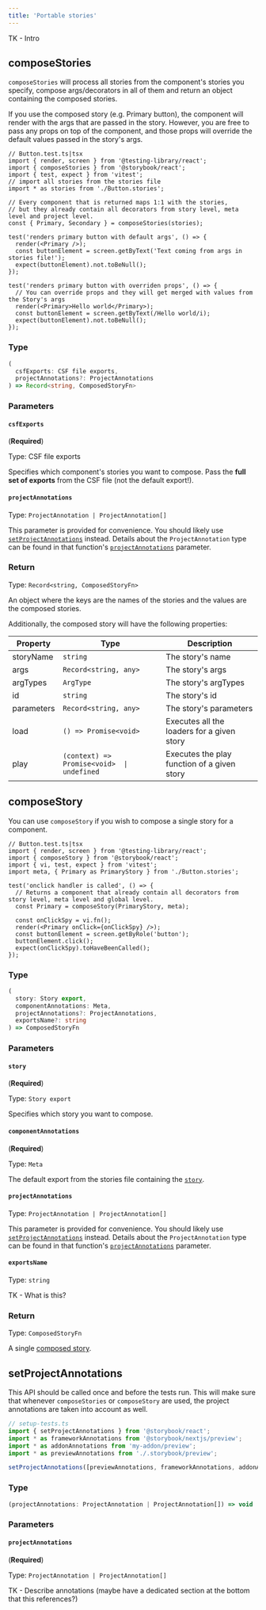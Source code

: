 ```yaml
---
title: 'Portable stories'
---
```


TK - Intro

## composeStories

`composeStories` will process all stories from the component's stories you specify, compose args/decorators in all of them and return an object containing the composed stories.

If you use the composed story (e.g. Primary button), the component will render with the args that are passed in the story. However, you are free to pass any props on top of the component, and those props will override the default values passed in the story's args.

```tsx
// Button.test.ts|tsx
import { render, screen } from '@testing-library/react';
import { composeStories } from '@storybook/react';
import { test, expect } from 'vitest';
// import all stories from the stories file
import * as stories from './Button.stories';

// Every component that is returned maps 1:1 with the stories,
// but they already contain all decorators from story level, meta level and project level.
const { Primary, Secondary } = composeStories(stories);

test('renders primary button with default args', () => {
  render(<Primary />);
  const buttonElement = screen.getByText('Text coming from args in stories file!');
  expect(buttonElement).not.toBeNull();
});

test('renders primary button with overriden props', () => {
  // You can override props and they will get merged with values from the Story's args
  render(<Primary>Hello world</Primary>);
  const buttonElement = screen.getByText(/Hello world/i);
  expect(buttonElement).not.toBeNull();
});
```

### Type

<!-- prettier-ignore-start -->
```ts
(
  csfExports: CSF file exports,
  projectAnnotations?: ProjectAnnotations
) => Record<string, ComposedStoryFn>
```
<!-- prettier-ignore-end -->

### Parameters

#### `csfExports`

(**Required**)

Type: CSF file exports

Specifies which component's stories you want to compose. Pass the **full set of exports** from the CSF file (not the default export!).

#### `projectAnnotations`

Type: `ProjectAnnotation | ProjectAnnotation[]`

This parameter is provided for convenience. You should likely use [`setProjectAnnotations`](#setprojectannotations) instead. Details about the `ProjectAnnotation` type can be found in that function's [`projectAnnotations`](#projectannotations-2) parameter.

### Return

Type: `Record<string, ComposedStoryFn>`

An object where the keys are the names of the stories and the values are the composed stories.

Additionally, the composed story will have the following properties:

| Property   | Type                                       | Description                                 |
| ---------- | ------------------------------------------ | ------------------------------------------- |
| storyName  | `string`                                   | The story's name                            |
| args       | `Record<string, any>`                      | The story's args                            |
| argTypes   | `ArgType`                                  | The story's argTypes                        |
| id         | `string`                                   | The story's id                              |
| parameters | `Record<string, any>`                      | The story's parameters                      |
| load       | `() => Promise<void>`                      | Executes all the loaders for a given story  |
| play       | `(context) => Promise<void>  \| undefined` | Executes the play function of a given story |

## composeStory

You can use `composeStory` if you wish to compose a single story for a component.

```tsx
// Button.test.ts|tsx
import { render, screen } from '@testing-library/react';
import { composeStory } from '@storybook/react';
import { vi, test, expect } from 'vitest';
import meta, { Primary as PrimaryStory } from './Button.stories';

test('onclick handler is called', () => {
  // Returns a component that already contain all decorators from story level, meta level and global level.
  const Primary = composeStory(PrimaryStory, meta);

  const onClickSpy = vi.fn();
  render(<Primary onClick={onClickSpy} />);
  const buttonElement = screen.getByRole('button');
  buttonElement.click();
  expect(onClickSpy).toHaveBeenCalled();
});
```

### Type

<!-- prettier-ignore-start -->
```ts
(
  story: Story export,
  componentAnnotations: Meta,
  projectAnnotations?: ProjectAnnotations,
  exportsName?: string
) => ComposedStoryFn
```
<!-- prettier-ignore-end -->

### Parameters

#### `story`

(**Required**)

Type: `Story export`

Specifies which story you want to compose.

#### `componentAnnotations`

(**Required**)

Type: `Meta`

The default export from the stories file containing the [`story`](#story).

#### `projectAnnotations`

Type: `ProjectAnnotation | ProjectAnnotation[]`

This parameter is provided for convenience. You should likely use [`setProjectAnnotations`](#setprojectannotations) instead. Details about the `ProjectAnnotation` type can be found in that function's [`projectAnnotations`](#projectannotations-2) parameter.

#### `exportsName`

Type: `string`

TK - What is this?

### Return

Type: `ComposedStoryFn`

A single [composed story](#return).

## setProjectAnnotations

This API should be called once and before the tests run. This will make sure that whenever `composeStories` or `composeStory` are used, the project annotations are taken into account as well.

```ts
// setup-tests.ts
import { setProjectAnnotations } from '@storybook/react';
import * as frameworkAnnotations from '@storybook/nextjs/preview';
import * as addonAnnotations from 'my-addon/preview';
import * as previewAnnotations from './.storybook/preview';

setProjectAnnotations([previewAnnotations, frameworkAnnotations, addonAnnotations]);
```

### Type

```ts
(projectAnnotations: ProjectAnnotation | ProjectAnnotation[]) => void
```

### Parameters

#### `projectAnnotations`

(**Required**)

Type: `ProjectAnnotation | ProjectAnnotation[]`

TK - Describe annotations (maybe have a dedicated section at the bottom that this references?)
